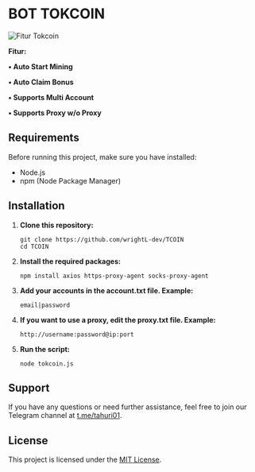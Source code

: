 # BOT TOKCOIN

![Fitur Tokcoin](Tokcoin.png)

**Fitur:**

**• Auto Start Mining**

**• Auto Claim Bonus**

**• Supports Multi Account**

**• Supports Proxy w/o Proxy**

## Requirements

Before running this project, make sure you have installed:

- Node.js
- npm (Node Package Manager)

## Installation

1. **Clone this repository:**

    ```plaintext
    git clone https://github.com/wrightL-dev/TCOIN
    cd TCOIN

2. **Install the required packages:**

    ```plaintext
    npm install axios https-proxy-agent socks-proxy-agent

3. **Add your accounts in the account.txt file. Example:**

    ```plaintext
   email|password

4. **If you want to use a proxy, edit the proxy.txt file. Example:**
   ```plaintext
   http://username:password@ip:port

5. **Run the script:**
   ```plaintext
   node tokcoin.js
   
## Support

If you have any questions or need further assistance, feel free to join our Telegram channel at [t.me/tahuri01](https://t.me/tahuri01).

## License

This project is licensed under the [MIT License](LICENSE).
